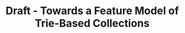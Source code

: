 ---
title: Draft - Towards a Feature Model of Trie-Based Collections
redirect_from:
    - /drafts/collections-feature-model/
redirect_to:
    - https://www.dropbox.com/sh/20msrvgksofzkl1/AAA5uTj83wcy34tACvqjuhg-a
---
